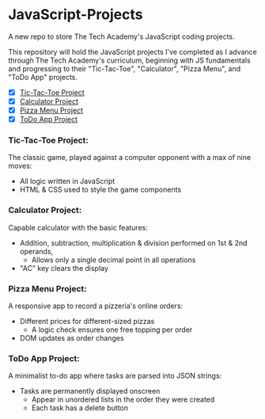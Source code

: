 # JavaScript-Projects
A new repo to store The Tech Academy's JavaScript coding projects.

This repository will hold the JavaScript projects I've completed as I advance through The Tech Academy's curriculum, beginning with JS fundamentals and progressing to their "Tic-Tac-Toe", "Calculator", "Pizza Menu", and "ToDo App" projects.

- [x] [Tic-Tac-Toe Project](TicTacToe)
- [x] [Calculator Project](Calculator)
- [x] [Pizza Menu Project](Pizza_Project)
- [x] [ToDo App Project](ToDo_App)

### Tic-Tac-Toe Project:
The classic game, played against a computer opponent with a max of nine moves:
- All logic written in JavaScript
- HTML & CSS used to style the game components

### Calculator Project:
Capable calculator with the basic features:
- Addition, subtraction, multiplication & division performed on 1st & 2nd operands,
  - Allows only a single decimal point in all operations
- "AC" key clears the display

### Pizza Menu Project:
A responsive app to record a pizzeria's online orders:
- Different prices for different-sized pizzas
  - A logic check ensures one free topping per order
- DOM updates as order changes

### ToDo App Project:
A minimalist to-do app where tasks are parsed into JSON strings:
- Tasks are permanently displayed onscreen
  - Appear in unordered lists in the order they were created
  - Each task has a delete button
